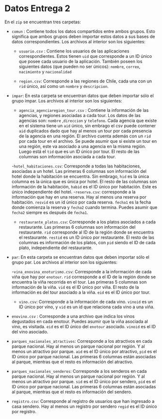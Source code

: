 # Datos Entrega 2
En el `zip` se encuentran tres carpetas:

- `comun` : Contiene todos los datos compartidos entre ambos grupos. Esto significa que ambos grupos deben importar estos datos a sus bases de datos correspondientes. Los archivos al interior son los siguientes:
	
	- `usuario.csv` : Contiene los usuarios de las aplicaciones correspondientes. Estos tienen `uid` que corresponde a un ID único que posee cada usuario de la aplicación. También poseen los siguientes datos (que pueden no ser únicos): `nombre`, `correo`, `nacimiento` y `nacionalidad`

	- `region.csv`: Corresponde a las regiones de Chile, cada una con un `rid` único, así como un `nombre` y `descripcion`.

- `impar`: En esta carpeta se encuentran datos que deben importar sólo el grupo impar. Los archivos al interior son los siguientes:
	- `agencia_agenciaregion_tour.csv` : Contiene la información de las agencias, y regiones asociadas a cada tour. Los datos de las agencias son: `nombre` ,`direccion` y `telefono`. Cada agencia que existe en el sistema tiene un `aid` único, sin embrago el csv puede contener `aid` duplicados dado que hay al menos un tour por cada presencia de la agencia en una región. El archivo cuenta además con un `rid` por cada tour en el archivo. Se puede asumir que si existe un tour en una región, este va asociado a una agencia en la misma región. Luego está el `tid` que es un ID único por tour. El resto de las columnas son información asociada a cada tour.

	-`hotel_habitaciones.csv`: Corresponde a todas las habitaciones, asociadas a un hotel. Las primeras 6 columnas son información del hotel donde la habitación se encuentra. Sin embrago, `hid` es la única columna es la única que es única por hotel. El resto de las columnas son información de la habitación, `habid` es el ID único por habitación. Este es único independiente del hotel.
	-`reserva.csv`: corresponde a la información que hay en una reserva. Hay al menos una reserva por habitación. `resvid` es un id único por cada reserva. `fecha1` es la fecha donde comienza la reserva y `fecha2` cuando termina. Puedes asumir que `fecha2` siempre es después de `fecha1`.

	- `restaurante_platos.csv`: Corresponde a los platos asociados a cada restaurante. Las primeras 6 columnas son información del restaurante. `rid` corresponde al ID de la región donde se encuentra el restaurante. `restid` es un ID único por restaurante. El resto de las columnas es información de los platos, con `pid` siendo el ID de cada plato, independiente del restaurante.


- `par`: En esta carpeta se encuentran datos que deben importar sólo el grupo par. Los archivos al interior son los siguientes:

	-`vina_enovina_enoturismo.csv`: Corresponde a la información de cada viña que hay por `enotour`. `rid` corresponde a el ID de la región donde se encuentra la viña recorrida en el tour. Las primeras 5 columnas son información de la viña. `vid` es el ID único por viña. El resto de la información es del tour asociado a la viña. `eid` es el ID único por tour.

	- `vino.csv`: Corresponde a la información de cada vino. `vinoid` es un ID único por vino, y `vid` es un id que relaciona cada vino a una viña.

- `enovino.csv` : Corresponde a una archivo que indica los vinos degustados en cada enotour. Puedes asumir que la viña asociada al vino, es visitada. `eid` es el ID único del `enotour` asociado. `vinoid` es el ID del vino asociado.

- `parques_nacionales_atractivos`: Corresponde a los atractivos en cada parque nacional. Hay al menos un parque nacional por región. Y al menos un atractivo por parque. `aid` es el ID único por atractivo, `pid` es el ID único por parque nacional. Las primeras 6 columnas están asociadas al parque, mientras que el resto es información del atractivo.

- `parques_nacionales_senderos`: Corresponde a los senderos en cada parque nacional. Hay al menos un parque nacional por región. Y al menos un atractivo por parque. `sid` es el ID único por sendero, `pid` es el ID único por parque nacional. Las primeras 6 columnas están asociadas al parque, mientras que el resto es información del sendero.

- `registro.csv`: Corresponde al registro de usuarios que han ingresado a casa sendero. Hay al menos un registro por sendero  `regid` es el ID único por registro.


